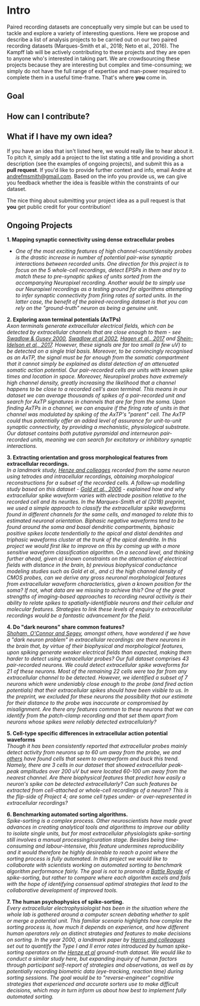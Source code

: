 # Intro
Paired recording datasets are conceptually very simple but can be used to tackle and explore a variety of interesting questions. Here we propose and describe a list of analysis projects to be carried out on our two paired recording datasets (Marques-Smith et al., 2018; Neto et al., 2016). The Kampff lab will be actively contributing to these projects and they are open to anyone who's interested in taking part. We are crowdsourcing these projects because they are interesting but complex and time-consuming; we simply do not have the full range of expertise and man-power required to complete them in a useful time-frame. That's where **you** come in.

## Goal


## How can I contribute?


## What if I have my own idea?
If you have an idea that isn't listed here, we would really like to hear about it. To pitch it, simply add a project to the list stating a title and providing a short description (see the examples of ongoing projects), and submit this as a **pull request**. If you'd like to provide further context and info, email Andre at andrefmsmith@gmail.com. Based on the info you provide us, we can give you feedback whether the idea is feasible within the constraints of our dataset.

The nice thing about submitting your project idea as a pull request is that **you** get public credit for your contribution!


## Ongoing Projects

**1. Mapping synaptic connectivity using dense extracellular probes**
  - *One of the most exciting features of high channel-count/density probes is the drastic increase in number of potential pair-wise synaptic interactions between recorded units. One direction for this project is to focus on the 5 whole-cell recordings, detect EPSPs in them and try to match these to pre-synaptic spikes of units sorted from the accompanying Neuropixel recording. Another would be to simply use our Neuropixel recordings as a testing ground for algorithms attempting to infer synaptic connectivity from firing rates of sorted units. In the latter case, the benefit of the paired-recording dataset is that you can rely on the "ground-truth" neuron as being a genuine unit.*

**2. Exploring axon terminal potentials (AxTPs)**  
*Axon terminals generate extracellular electrical fields, which can be detected by extracellular channels that are close enough to them - see [Swadlow & Gusev 2000](https://www.physiology.org/doi/abs/10.1152/jn.2000.83.5.2802?url_ver=Z39.88-2003&rfr_id=ori%3Arid%3Acrossref.org&rfr_dat=cr_pub%3Dpubmed), [Swadlow et al 2002](http://www.jneurosci.org/content/22/17/7766.long), [Hagen et al., 2017](http://www.jneurosci.org/content/37/20/5123.long) and [Shein-Idelson et al., 2017](https://www.nature.com/articles/nmeth.4393). However, these signals are far too small (a few uV) to be detected on a single trial basis. Moreover, to be convincingly recognised as an AxTP, the signal must be far enough from the somatic compartment that it cannot simply be explained as distal detection of an attenuated somatic action potential. Our pair-recorded cells are units with known spike times and location in space. Moreover, Neuropixel probes have extremely high channel density, greatly increasing the likelihood that a channel happens to be close to a recorded cell's axon terminal. This means in our dataset we can average thousands of spikes of a pair-recorded unit and search for AxTP signatures in channels that are far from the soma. Upon finding AxTPs in a channel, we can enquire if the firing rate of units in that channel was modulated by spiking of the AxTP's "parent" cell. The AxTP could thus potentially offer an added level of assurance for unit-to-unit synaptic connectivity, by providing a mechanistic, physiological substrate. Our dataset contains both putative pyramidal and interneuron pair-recorded units, meaning we can search for excitatory or inhibitory synaptic interactions.*

**3. Extracting orientation and gross morphological features from extracellular
recordings.**  
*In a landmark study, [Henze and colleages](https://www.physiology.org/doi/abs/10.1152/jn.2000.84.1.390?url_ver=Z39.88-2003&rfr_id=ori%3Arid%3Acrossref.org&rfr_dat=cr_pub%3Dpubmed) recorded from the same neuron using tetrodes and intracellular recordings, obtaining morphological reconstructions for a subset of the recorded cells. A follow-up modelling study based on this dataset - [Gold et al., 2006](https://www.physiology.org/doi/abs/10.1152/jn.00979.2005?url_ver=Z39.88-2003&rfr_id=ori%3Arid%3Acrossref.org&rfr_dat=cr_pub%3Dpubmed) - explained how and why extracellular spike waveform varies with electrode position relative to the recorded cell and its neurites. In the Marques-Smith et al (2018) preprint, we used a simple approach to classify the extracellular spike waveforms found in different channels for the same cells, and managed to relate this to estimated neuronal orientation. Biphasic negative waveforms tend to be found around the soma and basal dendritic compartments, biphasic positive spikes locate tendentially to the apical and distal dendrites and triphasic waveforms cluster at the trunk of the apical dendrite. In this project we would first like to improve on this by coming up with a more sensitive waveform classification algorithm. On a second level, and thinking further ahead, given a) known constraints on the attenuation of electrical fields with distance in the brain, b) previous biophysical conductance modeling studies such as Gold et al., and c) the high channel density of CMOS probes, can we derive any gross neuronal morphological features from extracellular waveform characteristics, given a known position for the soma?  If not, what data are we missing to achieve this? One of the great strengths of imaging-based approaches to recording neural activity is their ability to relate spikes to spatially-identifiable neurons and their cellular and molecular features. Strategies to link these levels of enquiry to extracellular recordings would be a fantastic advancement for the field.*

**4. Do "dark neurons" share common features?**  
*[Shoham, O'Connor and Segev](https://link.springer.com/content/pdf/10.1007/s00359-006-0117-6.pdf), amongst others, have wondered if we have a "dark neuron problem" in extracellular recordings: are there neurons in the brain that, by virtue of their biophysical and morphological features, upon spiking generate weaker electrical fields than expected, making them harder to detect using extracellular probes? Our full dataset comprises 43 pair-recorded neurons. We could detect extracellular spike waveforms for 21 of these neurons. Most of the remaining 22 cells were too far from any extracellular channel to be detected. However, we identified a subset of 7 neurons which were undeniably close enough to the probe (and fired action potentials) that their extracellular spikes should have been visible to us. In the preprint, we excluded for these neurons the possibility that our estimate for their distance to the probe was inaccurate or compromised by misalignment. Are there any features common to these neurons that we can identify from the patch-clamp recording and that set them apart from neurons whose spikes were reliably detected extracellularly?*

**5. Cell-type specific differences in extracellular action potential waveforms**  
*Though it has been consistently reported that extracellular probes mainly detect activity from neurons up to 60 um away from the probe, we and [others](https://www.physiology.org/doi/abs/10.1152/jn.2000.84.1.390?url_ver=Z39.88-2003&rfr_id=ori%3Arid%3Acrossref.org&rfr_dat=cr_pub%3Dpubmed) have found cells that seem to overperform and buck this trend. Namely, there are 3 cells in our dataset that showed extracellular peak-peak amplitudes over 200 uV but were located 60-100 um away from the nearest channel. Are there biophysical features that predict how easily a neuron's spike can be detected extracellularly? Can such features be extracted from cell-attached or whole-cell recordings of a neuron? This is the flip-side of Project 4; are some cell types under- or over-represented in extracellular recordings?*

**6. Benchmarking automated sorting algorithms.**  
*Spike-sorting is a complex process. Other neuroscientists have made great advances in creating analytical tools and algorithms to improve our ability to isolate single units, but for most extracellular physiologists spike-sorting still involves a manual processing/curation stage. Besides being time-consuming and labour-intensive, this feature undermines reproducibility and it would therefore be highly desireable to reach a point where the sorting process is fully automated. In this project we would like to collaborate with scientists working on automated sorting to benchmark algorithm performance fairly. The goal is not to promote a  [Battle Royale](https://en.wikipedia.org/wiki/Battle_Royale_(film)) of spike-sorting, but rather to compare where each algorithm excels and fails with the hope of identifying consensual optimal strategies that lead to the collaborative development of improved tools.*

**7. The human psychophysics of spike-sorting.**  
*Every extracellular electrophysiologist has been in the situation where the whole lab is gathered around a computer screen debating whether to split or merge a potential unit. This familiar scenario highlights how complex the sorting process is, how much it depends on experience, and how different human operators rely on distinct strategies and features to make decisions on sorting. In the year 2000, a landmark paper by [Harris and colleagues](https://www.physiology.org/doi/pdf/10.1152/jn.2000.84.1.401) set out to quantify the Type I and II error rates introduced by human spike-sorting operators on the [Henze et al](https://www.physiology.org/doi/abs/10.1152/jn.2000.84.1.390?url_ver=Z39.88-2003&rfr_id=ori%3Arid%3Acrossref.org&rfr_dat=cr_pub%3Dpubmed) ground-truth dataset. We would like to conduct a similar study here, but expanding inquiry of human factors through participant self-report of strategies and observations, as well as by potentially recording biometric data (eye-tracking, reaction time) during sorting sessions. The goal would be to "reverse-engineer" cognitive strategies that experienced and accurate sorters use to make difficult decisions, which may in turn inform us about how best to implement fully automated sorting.*

